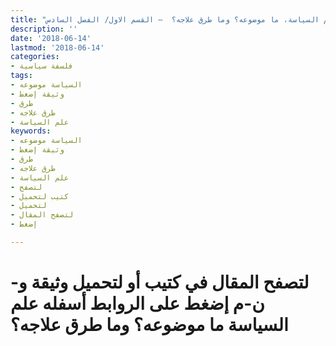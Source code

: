 ```yaml
---
title: "علم السياسة، ما موضوعه؟ وما طرق علاجه؟  – القسم الاول/ الفصل السادس"
description: ''
date: '2018-06-14'
lastmod: '2018-06-14'
categories:
- فلسفة سياسية
tags:
- السياسة موضوعه
- وثيقة إضغط
- طرق
- طرق علاجه
- علم السياسة
keywords:
- السياسة موضوعه
- وثيقة إضغط
- طرق
- طرق علاجه
- علم السياسة
- لتصفح
- كتيب لتحميل
- لتحميل
- لتصفح المقال
- إضغط

---
```

# **لتصفح المقال في كتيب أو لتحميل وثيقة و-ن-م إضغط على الروابط أسفله** **علم السياسة ما موضوعه؟ وما طرق علاجه؟**

###